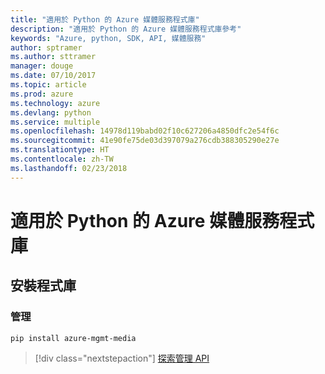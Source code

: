 ```yaml
---
title: "適用於 Python 的 Azure 媒體服務程式庫"
description: "適用於 Python 的 Azure 媒體服務程式庫參考"
keywords: "Azure, python, SDK, API, 媒體服務"
author: sptramer
ms.author: sttramer
manager: douge
ms.date: 07/10/2017
ms.topic: article
ms.prod: azure
ms.technology: azure
ms.devlang: python
ms.service: multiple
ms.openlocfilehash: 14978d119babd02f10c627206a4850dfc2e54f6c
ms.sourcegitcommit: 41e90fe75de03d397079a276cdb388305290e27e
ms.translationtype: HT
ms.contentlocale: zh-TW
ms.lasthandoff: 02/23/2018
---
```

# <a name="azure-media-services-libraries-for-python"></a>適用於 Python 的 Azure 媒體服務程式庫

## <a name="install-the-libraries"></a>安裝程式庫


### <a name="management"></a>管理

```bash
pip install azure-mgmt-media
```
> [!div class="nextstepaction"]
> [探索管理 API](/python/api/overview/azure/mediaservices/management)